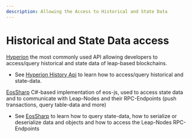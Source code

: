 ```yaml
---
description: Allowing the Access to Historical and State Data
---
```


# Historical and State Data access

[Hyperion](https://hyperion.docs.eosrio.io/) the most commonly used API allowing developers to access/query historical and state data of leap-based blockchains.

* See [Hyperion History Api](../sources/hyperion.md) to learn how to access/query historical and state-data.



[EosSharp](https://github.com/liquiidio/EosSharp) C#-based implementation of eos-js, used to access state data and to communicate with Leap-Nodes and their RPC-Endpoints (push transactions, query table-data and more)

* See [EosSharp](../sources/eos\_sharp.md) to learn how to query state-data, how to serialize or deserialize data and objects and how to access the Leap-Nodes RPC-Endpoints
